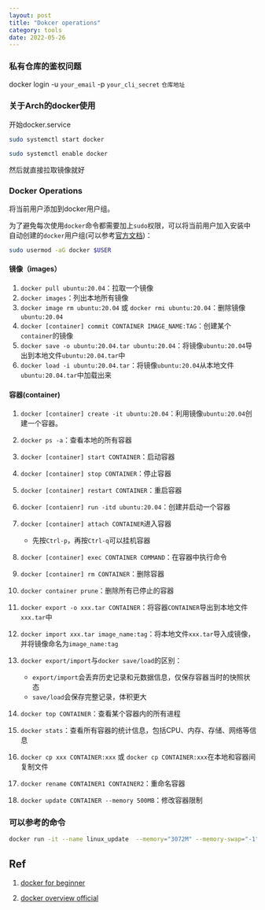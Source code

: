 ```yaml
---
layout: post
title: "Dokcer operations"
category: tools
date: 2022-05-26
---
```


### 私有仓库的鉴权问题

docker login -u `your_email` -p `your_cli_secret` `仓库地址`

### 关于Arch的docker使用

开始docker.service

```bash
sudo systemctl start docker 

sudo systemctl enable docker 
```

然后就直接拉取镜像就好

### Docker Operations

将当前用户添加到docker用户组。

为了避免每次使用`docker`命令都需要加上`sudo`权限，可以将当前用户加入安装中自动创建的`docker`用户组(可以参考[官方文档](https://docs.docker.com/engine/install/linux-postinstall/))：

```bash
sudo usermod -aG docker $USER
```

#### 镜像（images）

1. `docker pull ubuntu:20.04`：拉取一个镜像
2. `docker images`：列出本地所有镜像
3. `docker image rm ubuntu:20.04` 或 `docker rmi ubuntu:20.04`：删除镜像`ubuntu:20.04`
4. `docker [container] commit CONTAINER IMAGE_NAME:TAG`：创建某个`container`的镜像
5. `docker save -o ubuntu:20.04.tar ubuntu:20.04`：将镜像`ubuntu:20.04`导出到本地文件`ubuntu:20.04.tar`中
6. `docker load -i ubuntu:20.04.tar`：将镜像`ubuntu:20.04`从本地文件`ubuntu:20.04.tar`中加载出来

#### 容器(container)

1. `docker [container] create -it ubuntu:20.04`：利用镜像`ubuntu:20.04`创建一个容器。

2. `docker ps -a`：查看本地的所有容器

3. `docker [container] start CONTAINER`：启动容器

4. `docker [container] stop CONTAINER`：停止容器

5. `docker [container] restart CONTAINER`：重启容器

6. `docker [contaienr] run -itd ubuntu:20.04`：创建并启动一个容器

7. `docker [container] attach CONTAINER`进入容器
   - 先按`Ctrl-p`，再按`Ctrl-q`可以挂机容器

8. `docker [container] exec CONTAINER COMMAND`：在容器中执行命令

9. `docker [container] rm CONTAINER`：删除容器

10. `docker container prune`：删除所有已停止的容器

11. `docker export -o xxx.tar CONTAINER`：将容器`CONTAINER`导出到本地文件`xxx.tar`中

12. `docker import xxx.tar image_name:tag`：将本地文件`xxx.tar`导入成镜像，并将镜像命名为`image_name:tag`

13. `docker export/import`与`docker save/load`的区别：

    - `export/import`会丢弃历史记录和元数据信息，仅保存容器当时的快照状态
    - `save/load`会保存完整记录，体积更大

14. `docker top CONTAINER`：查看某个容器内的所有进程

15. `docker stats`：查看所有容器的统计信息，包括CPU、内存、存储、网络等信息

16. `docker cp xxx CONTAINER:xxx` 或 `docker cp CONTAINER:xxx`在本地和容器间复制文件

17. `docker rename CONTAINER1 CONTAINER2`：重命名容器

18. `docker update CONTAINER --memory 500MB`：修改容器限制

### 可以参考的命令

```bash
docker run -it --name linux_update  --memory="3072M" --memory-swap="-1"  --cpu-shares=8 -d -v /home/han/work/sdk_update:/root [your_images] /bin/bash
```

## Ref

1. [docker for beginner](https://docker-curriculum.com/)

2. [docker overview official](https://docs.docker.com/get-started/)
